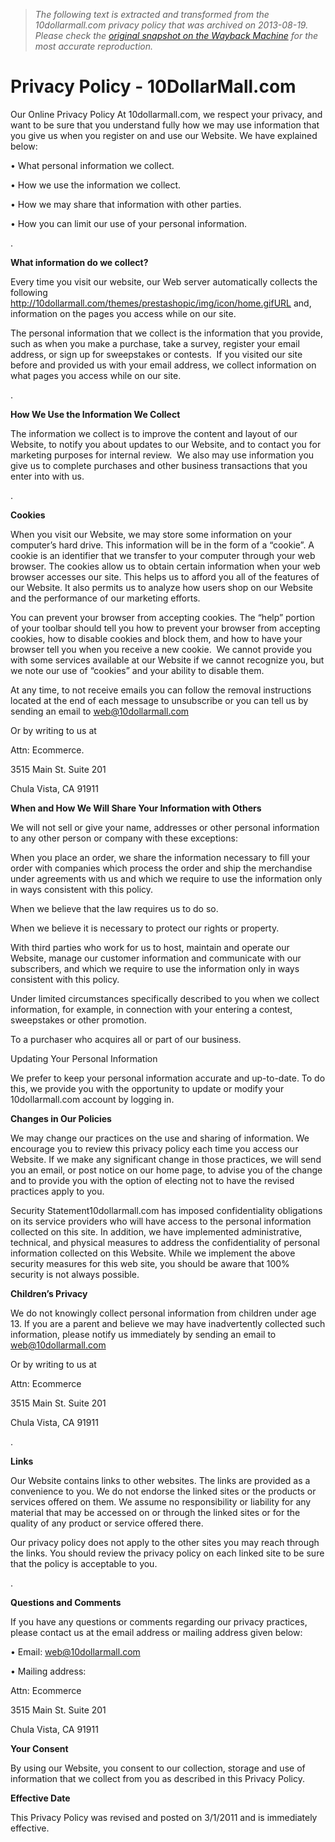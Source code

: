 > *The following text is extracted and transformed from the 10dollarmall.com privacy policy that was archived on 2013-08-19. Please check the [original snapshot on the Wayback Machine](https://web.archive.org/web/20130819195457id_/http%3A//www.10dollarmall.com/privacy-policy.htm) for the most accurate reproduction.*

# Privacy Policy - 10DollarMall.com

Our Online Privacy Policy At 10dollarmall.com, we respect your privacy, and want to be sure that you understand fully how we may use information that you give us when you register on and use our Website. We have explained below:

• What personal information we collect.

• How we use the information we collect.

• How we may share that information with other parties.

• How you can limit our use of your personal information.

.

**What information do we collect?**

Every time you visit our website, our Web server automatically collects the following http://10dollarmall.com/themes/prestashopic/img/icon/home.gifURL and, information on the pages you access while on our site. 

The personal information that we collect is the information that you provide, such as when you make a purchase, take a survey, register your email address, or sign up for sweepstakes or contests.  If you visited our site before and provided us with your email address, we collect information on what pages you access while on our site. 

.

**How We Use the Information We Collect**

The information we collect is to improve the content and layout of our Website, to notify you about updates to our Website, and to contact you for marketing purposes for internal review.  We also may use information you give us to complete purchases and other business transactions that you enter into with us.

.

**Cookies**

When you visit our Website, we may store some information on your computer’s hard drive. This information will be in the form of a “cookie”. A cookie is an identifier that we transfer to your computer through your web browser. The cookies allow us to obtain certain information when your web browser accesses our site. This helps us to afford you all of the features of our Website. It also permits us to analyze how users shop on our Website and the performance of our marketing efforts.

You can prevent your browser from accepting cookies. The “help” portion of your toolbar should tell you how to prevent your browser from accepting cookies, how to disable cookies and block them, and how to have your browser tell you when you receive a new cookie.  We cannot provide you with some services available at our Website if we cannot recognize you, but we note our use of “cookies” and your ability to disable them.

At any time, to not receive emails you can follow the removal instructions located at the end of each message to unsubscribe or you can tell us by sending an email to web@10dollarmall.com

Or by writing to us at

Attn: Ecommerce.

3515 Main St. Suite 201

Chula Vista, CA 91911

**When and How We Will Share Your Information with Others**

We will not sell or give your name, addresses or other personal information to any other person or company with these exceptions: 

When you place an order, we share the information necessary to fill your order with companies which process the order and ship the merchandise under agreements with us and which we require to use the information only in ways consistent with this policy. 

When we believe that the law requires us to do so.

When we believe it is necessary to protect our rights or property.

With third parties who work for us to host, maintain and operate our Website, manage our customer information and communicate with our subscribers, and which we require to use the information only in ways consistent with this policy.

Under limited circumstances specifically described to you when we collect information, for example, in connection with your entering a contest, sweepstakes or other promotion.

To a purchaser who acquires all or part of our business.

Updating Your Personal Information 

We prefer to keep your personal information accurate and up-to-date. To do this, we provide you with the opportunity to update or modify your 10dollarmall.com account by logging in.

**Changes in Our Policies**

We may change our practices on the use and sharing of information. We encourage you to review this privacy policy each time you access our Website. If we make any significant change in those practices, we will send you an email, or post notice on our home page, to advise you of the change and to provide you with the option of electing not to have the revised practices apply to you.

Security Statement10dollarmall.com has imposed confidentiality obligations on its service providers who will have access to the personal information collected on this site. In addition, we have implemented administrative, technical, and physical measures to address the confidentiality of personal information collected on this Website. While we implement the above security measures for this web site, you should be aware that 100% security is not always possible.

**Children’s Privacy**

We do not knowingly collect personal information from children under age 13. If you are a parent and believe we may have inadvertently collected such information, please notify us immediately by sending an email to web@10dollarmall.com

Or by writing to us at

Attn: Ecommerce

3515 Main St. Suite 201

Chula Vista, CA 91911

.

**Links**

Our Website contains links to other websites. The links are provided as a convenience to you. We do not endorse the linked sites or the products or services offered on them. We assume no responsibility or liability for any material that may be accessed on or through the linked sites or for the quality of any product or service offered there.

Our privacy policy does not apply to the other sites you may reach through the links. You should review the privacy policy on each linked site to be sure that the policy is acceptable to you.

.

**Questions and Comments**

If you have any questions or comments regarding our privacy practices, please contact us at the email address or mailing address given below:

• Email: web@10dollarmall.com

• Mailing address:  

Attn: Ecommerce 

3515 Main St. Suite 201

Chula Vista, CA 91911

**Your Consent**

By using our Website, you consent to our collection, storage and use of information that we collect from you as described in this Privacy Policy.

**Effective Date**

This Privacy Policy was revised and posted on 3/1/2011 and is immediately effective.
